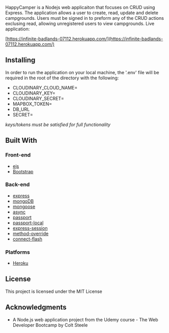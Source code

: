 
HappyCamper is a Nodejs web applicaiton that focuses on CRUD using Express. The application allows a user to create, read, update and delete campgrounds. Users must be signed in to preform any of the CRUD actions exclusing read, allowing unregistered users to view campgrounds.
Live application:

[https://infinite-badlands-07112.herokuapp.com/](https://infinite-badlands-07112.herokuapp.com/)

## Installing
In order to run the application on your local machine, the '.env' file will be required in the root of the directory with the following:
<ul>
  <li>CLOUDINARY_CLOUD_NAME=</li>
  <li>CLOUDINARY_KEY=</li>
  <li>CLOUDINARY_SECRET=</li>
  <li>MAPBOX_TOKEN=</li>
  <li>DB_URL</li>
  <li>SECRET=</li>
</ul>
<i>keys/tokens must be satisfied for full functionality</i>

## Built With

<h3>Front-end</h3>
<ul>
<li><a href="http://ejs.co/" rel="nofollow">ejs</a></li>
<li><a href="https://getbootstrap.com/docs/3.3/" rel="nofollow">Bootstrap</a></li>
</ul>
<h3>Back-end</h3>
<ul>
<li><a href="https://expressjs.com/" rel="nofollow">express</a></li>
<li><a href="https://www.mongodb.com/" rel="nofollow">mongoDB</a></li>
<li><a href="http://mongoosejs.com/" rel="nofollow">mongoose</a></li>
<li><a href="http://caolan.github.io/async/" rel="nofollow">async</a></li>
<li><a href="http://www.passportjs.org/" rel="nofollow">passport</a></li>
<li><a href="https://github.com/jaredhanson/passport-local#passport-local">passport-local</a></li>
<li><a href="https://github.com/expressjs/session#express-session">express-session</a></li>
<li><a href="https://github.com/expressjs/method-override#method-override">method-override</a></li>
<li><a href="https://github.com/jaredhanson/connect-flash#connect-flash">connect-flash</a></li>
</ul>
<h3>Platforms</h3>
<ul>
  <li><a href="https://www.heroku.com/" rel="nofollow">Heroku</a></li>
</ul>


## License

This project is licensed under the MIT License

## Acknowledgments

* A Node.js web application project from the Udemy course - The Web Developer Bootcamp by Colt Steele
